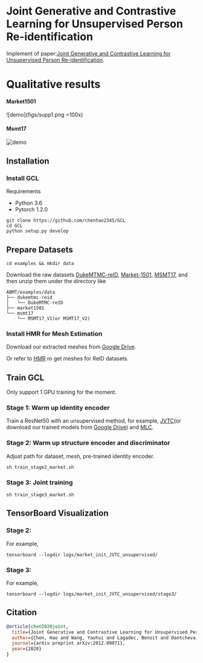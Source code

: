 # Joint Generative and Contrastive Learning for Unsupervised Person Re-identification

Implement of paper:[Joint Generative and Contrastive Learning for Unsupervised Person Re-identification](https://arxiv.org/pdf/2012.09071.pdf).

# Qualitative results
#### Market1501
![demo](figs/supp1.png =100x)
#### Msmt17
![demo](figs/supp3.png)


## Installation

### Install GCL
Requirements
* Python 3.6
* Pytorch 1.2.0
```shell
git clone https://github.com/chenhao2345/GCL
cd GCL
python setup.py develop
```

## Prepare Datasets

```shell
cd examples && mkdir data
```
Download the raw datasets [DukeMTMC-reID](https://arxiv.org/abs/1609.01775), [Market-1501](https://www.cv-foundation.org/openaccess/content_iccv_2015/papers/Zheng_Scalable_Person_Re-Identification_ICCV_2015_paper.pdf), [MSMT17](https://arxiv.org/abs/1711.08565),
and then unzip them under the directory like
```
ABMT/examples/data
├── dukemtmc-reid
│   └── DukeMTMC-reID
├── market1501
└── msmt17
    └── MSMT17_V1(or MSMT17_V2)
```

### Install HMR for Mesh Estimation
Download our extracted meshes from [Google Drive](https://drive.google.com/drive/folders/1N6c8G5m_RCY2TbwHd9C954qjW6wA8to2?usp=sharing).

Or refer to [HMR](https://github.com/akanazawa/hmr) ro get meshes for ReID datasets.

## Train GCL
Only support 1 GPU training for the moment.
### Stage 1: Warm up identity encoder
Train a ResNet50 with an unsupervised method, for example, [JVTC](https://github.com/ljn114514/JVTC)(or download our trained models from [Google Drive](https://drive.google.com/drive/folders/1aOSPhVc0MlwSTBVMbY9V46dBS84WpXGq?usp=sharing)) and [MLC](https://github.com/kennethwdk/MLCReID).
### Stage 2: Warm up structure encoder and discriminator
Adjust path for dataset, mesh, pre-trained identity encoder. 
```shell
sh train_stage2_market.sh
```

### Stage 3: Joint training
```shell
sh train_stage3_market.sh
```
## TensorBoard Visualization
### Stage 2: 
For example,
```shell
tensorboard --logdir logs/market_init_JVTC_unsupervised/
```
### Stage 3: 
For example,
```shell
tensorboard --logdir logs/market_init_JVTC_unsupervised/stage3/
```

## Citation
```bibtex
@article{chen2020joint,
  title={Joint Generative and Contrastive Learning for Unsupervised Person Re-identification},
  author={Chen, Hao and Wang, Yaohui and Lagadec, Benoit and Dantcheva, Antitza and Bremond, Francois},
  journal={arXiv preprint arXiv:2012.09071},
  year={2020}
}
```
